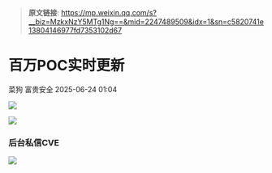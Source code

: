 > **原文链接**: https://mp.weixin.qq.com/s?__biz=MzkxNzY5MTg1Ng==&mid=2247489509&idx=1&sn=c5820741e13804146977fd7353102d67

#  百万POC实时更新  
菜狗  富贵安全   2025-06-24 01:04  
  
![](https://mmbiz.qpic.cn/sz_mmbiz_png/veA9QmcJk5lMLibQYRYfMliaHNfDPM7Usd7lXlF5Za4dft7ibIWGNtyFACdo33dxIIFMkJDGJCsiaTQriarCbEmqRiaw/640?wx_fmt=png&from=appmsg "")  
  
![](https://mmbiz.qpic.cn/sz_mmbiz_png/veA9QmcJk5lMLibQYRYfMliaHNfDPM7UsdDWgXeWQPZVicKRWX5RcRaNLDS5HpUqCOc6zetoVSsFsZict4FfNJLCCg/640?wx_fmt=png&from=appmsg "")  
### 后台私信CVE  
  
![](https://mmbiz.qpic.cn/sz_mmbiz_png/veA9QmcJk5lMLibQYRYfMliaHNfDPM7Usd5dlSw5vSU0w5XO4TRuOV4oy0rTicSdLbKQNRZpOL1LajGSLJTTMzb3g/640?wx_fmt=png&from=appmsg "")  
  
  
  
